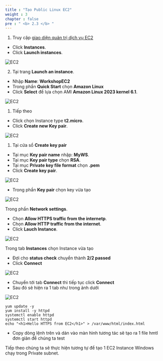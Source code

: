 ```yaml
---
title : "Tạo Public Linux EC2" 
weight : 3
chapter : false
pre : " <b> 2.3 </b> "
---
```


1. Truy cập [giao diện quản trị dịch vụ EC2](https://console.aws.amazon.com/ec2/v2/home)
  + Click **Instances**.
  + Click **Launch instances**.
  
![EC2](/images/1.intro/Instances.png)

2. Tại trang **Launch an instance**.
  + Nhập **Name**: **WorkshopEC2**
  + Trong phần **Quick Start** chọn **Amazon Linux**
  + Click **Select** để lựa chọn AMI **Amazon Linux 2023 kernel 6.1**.
  
![EC2](/images/1.intro/ChooseAMI.png)

1. Tiếp theo
 + Click chọn Instance type **t2.micro**.
 + Click **Create new Key pair**.
 
![EC2](/images/1.intro/TypeAndKeyPair.png)

1. Tại cửa sổ **Create key pair**
  + Tại mục **Key pair name** nhập: **MyWS**.
  + Tại mục **Key pair type** chọn **RSA**.
  + Tại mục **Private key file format** chọn **.pem**
  + Click **Create key pair**.

![EC2](/images/1.intro/KeyPair.png)

  + Trong phần **Key pair** chọn key vừa tạo

![EC2](/images/1.intro/SelectKey.png)

Trong phần **Network settings**.
  + Chọn **Allow HTTPS traffic from the internetp**.
  + Chọn **Allow HTTP traffic from the internet**.
  + Click **Lauch Instance**.

![EC2](/images/1.intro/Allow.png)

Trong tab **Instances** chọn Instance vừa tạo
  + Đợi cho **status check** chuyển thành **2/2 passed**
  + Click **Connect**

![EC2](/images/1.intro/22check.png)

  + Chuyển tới tab **Connect** thì tiếp tục click **Connect**
  + Sau đó sẽ hiện ra 1 tab như trong ảnh dưới

![EC2](/images/1.intro/ConnectEC2.png)

    yum update -y
    yum install -y httpd
    systemctl enable httpd
    systemctl start httpd
    echo "<h1>Hello HTTPS from EC2</h1>" > /var/www/html/index.html
  
  + Copy dòng lệnh trên và dán vào màn hình tương tác sẽ tạo ra 1 file hmtl đơn giản để chúng ta test



Tiếp theo chúng ta sẽ thực hiện tương tự để tạo 1 EC2 Instance Windows chạy trong Private subnet.